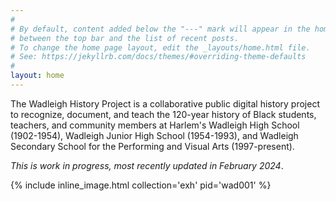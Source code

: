 ```yaml
---
#
# By default, content added below the "---" mark will appear in the home page
# between the top bar and the list of recent posts.
# To change the home page layout, edit the _layouts/home.html file.
# See: https://jekyllrb.com/docs/themes/#overriding-theme-defaults
#
layout: home
---
```



The Wadleigh History Project is a collaborative public digital history project to recognize, document, and teach the 120-year history of Black students, teachers, and community members at Harlem's Wadleigh High School (1902-1954), Wadleigh Junior High School (1954-1993), and Wadleigh Secondary School for the Performing and Visual Arts (1997-present).

_This is work in progress, most recently updated in February 2024_. 

{% include inline_image.html collection='exh' pid='wad001' %}







